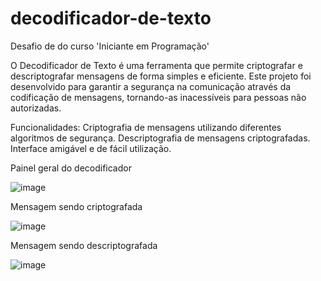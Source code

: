 # decodificador-de-texto
Desafio de do curso 'Iniciante em Programação'


O Decodificador de Texto é uma ferramenta que permite criptografar e descriptografar mensagens de forma simples e eficiente. 
Este projeto foi desenvolvido para garantir a segurança na comunicação através da codificação de mensagens, tornando-as inacessíveis para pessoas não autorizadas.

Funcionalidades:
Criptografia de mensagens utilizando diferentes algoritmos de segurança.
Descriptografia de mensagens criptografadas.
Interface amigável e de fácil utilização.

Painel geral do decodificador

![image](https://github.com/marianneoliveira93/decodificador-de-texto/assets/39701279/30e50686-096f-440f-beb2-9463b0fd144d)

Mensagem sendo criptografada

![image](https://github.com/user-attachments/assets/33b708e0-cc44-4431-9081-0e2a6d558557)

Mensagem sendo descriptografada

![image](https://github.com/user-attachments/assets/7d01c48b-001a-4883-b1f7-9905beb41cc7)
